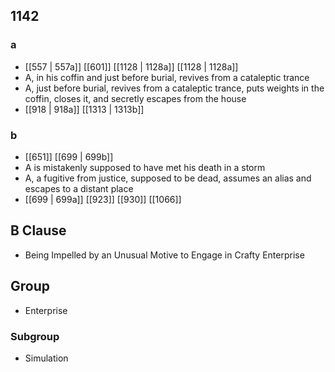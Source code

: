 ## 1142
### a
- [[557 | 557a]] [[601]] [[1128 | 1128a]] [[1128 | 1128a]] 
- A, in his coffin and just before burial, revives from a cataleptic trance
- A, just before burial, revives from a cataleptic trance, puts weights in the coffin, closes it, and secretly escapes from the house
- [[918 | 918a]] [[1313 | 1313b]] 

### b
- [[651]] [[699 | 699b]] 
- A is mistakenly supposed to have met his death in a storm
- A, a fugitive from justice, supposed to be dead, assumes an alias and escapes to a distant place
- [[699 | 699a]] [[923]] [[930]] [[1066]] 

## B Clause
- Being Impelled by an Unusual Motive to Engage in Crafty Enterprise

## Group
- Enterprise

### Subgroup
- Simulation

